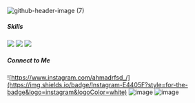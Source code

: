 ![github-header-image (7)](https://github.com/user-attachments/assets/1ef06192-6f8e-4898-84b8-ff22799ce633)

##### Skills


<img src="https://img.shields.io/badge/HTML5-E34F26?style=for-the-badge&logo=html5&logoColor=white" /> <img src="https://img.shields.io/badge/JavaScript-323330?style=for-the-badge&logo=javascript&logoColor=F7DF1E" /> <img src="https://img.shields.io/badge/CSS3-1572B6?style=for-the-badge&logo=css3&logoColor=white" />


##### Connect to Me

![https://www.instagram.com/ahmadrfsd_/](https://img.shields.io/badge/Instagram-E4405F?style=for-the-badge&logo=instagram&logoColor=white)
![[image](https://www.linkedin.com/in/ahmad-rofi-725a09321/)](https://img.shields.io/badge/LinkedIn-0077B5?style=for-the-badge&logo=linkedin&logoColor=white)
![image]({BadgeURLHere})
<!--
**ahmadrofiussuud/ahmadrofiussuud** is a ✨ _special_ ✨ repository because its `README.md` (this file) appears on your GitHub profile.

Here are some ideas to get you started:

- 🔭 I’m currently working on ...
- 🌱 I’m currently learning ...
- 👯 I’m looking to collaborate on ...
- 🤔 I’m looking for help with ...
- 💬 Ask me about ...
- 📫 How to reach me: ...
- 😄 Pronouns: ...
- ⚡ Fun fact: ...
-->
